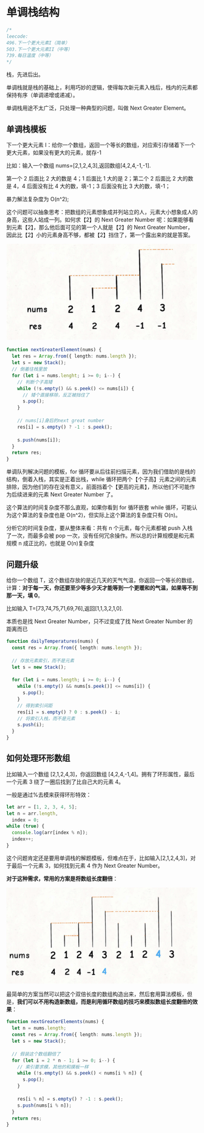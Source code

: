 # 单调栈结构

```typescript
/*
leecode:
496.下一个更大元素I（简单）
503.下一个更大元素II（中等）
739.每日温度（中等）
*/
```

栈，先进后出。

单调栈就是栈的基础上，利用巧妙的逻辑，使得每次新元素入栈后，栈内的元素都保持有序（单调递增或递减）。

单调栈用途不太广泛，只处理一种典型的问题，叫做 Next Greater Element。

## 单调栈模板

下一个更大元素 I：给你一个数组，返回一个等长的数组，对应索引存储着下一个更大元素，如果没有更大的元素，就存-1

比如：输入一个数组 nums=[2,1,2,4,3],返回数组[4,2,4,-1,-1].

第一个 2 后面比 2 大的数是 4；1 后面比 1 大的是 2；第二个 2 后面比 2 大的数是 4，4 后面没有比 4 大的数，填-1；3 后面没有比 3 大的数，填-1；

暴力解法复杂度为 O(n^2);

这个问题可以抽象思考：把数组的元素想象成并列站立的人，元素大小想象成人的身高，这些人站成一列。如何求【2】的 Next Greater Number 呢：如果能够看到元素【2】，那么他后面可见的第一个人就是【2】的 Next Greater Number，因此比【2】小的元素身高不够，都被【2】挡住了，第一个露出来的就是答案。

![单调栈1](../../../../resource/blogs/images/algorithm/单调栈1.png)

```typescript
function nextGreaterElement(nums) {
  let res = Array.from({ length: nums.length });
  let s = new Stack();
  // 倒着往栈里放
  for (let i = nums.lenght; i >= 0; i--) {
    // 判断个子高矮
    while (!s.empty() && s.peek() <= nums[i]) {
      // 矮个直接移除，反正被挡住了
      s.pop();
    }

    // nums[i]身后的next great number
    res[i] = s.empty() ? -1 : s.peek();

    s.push(nums[i]);
  }
  return res;
}
```

单调队列解决问题的模板，for 循环要从后往前扫描元素，因为我们借助的是栈的结构，倒着入栈，其实是正着出栈，while 循环把两个【个子高】元素之间的元素排除，因为他们的存在没有意义，前面挡着个【更高的元素】，所以他们不可能作为后续进来的元素 Next Greater Number 了。

这个算法的时间复杂度不那么直观，如果你看到 for 循环嵌套 while 循环，可能认为这个算法的复杂度也是 O(n^2)，但实际上这个算法的复杂度只有 O(n)。

分析它的时间复杂度，要从整体来看：共有 n 个元素，每个元素都被 push 入栈了一次，而最多会被 pop 一次，没有任何冗余操作。所以总的计算规模是和元素规模 n 成正比的，也就是 O(n)复杂度

## 问题升级

给你一个数组 T，这个数组存放的是近几天的天气气温，你返回一个等长的数组，计算：**对于每一天，你还要至少等多少天才能等到一个更暖和的气温，如果等不到那一天，填 0**。

比如输入 T=[73,74,75,71,69,76],返回[1,1,3,2,1,0].

本质也是找 Next Greater Number，只不过变成了找 Next Greater Number 的距离而已

```typescript
function dailyTemperatures(nums) {
  const res = Array.from({ length: nums.length });

  // 存放元素索引，而不是元素
  let s = new Stack();

  for (let i = nums.length; i >= 0; i--) {
    while (!s.empty() && nums[s.peek()] <= nums[i]) {
      s.pop();
    }
    // 得到索引间距
    res[i] = s.empty() ? 0 : s.peek() - i;
    // 将索引入栈，而不是元素
    s.push(i);
  }
}
```

## 如何处理环形数组

比如输入一个数组 [2,1,2,4,3]，你返回数组 [4,2,4,-1,4]。拥有了环形属性，最后一个元素 3 绕了一圈后找到了比自己大的元素 4。

一般是通过%去模来获得环形特效：

```typescript
let arr = [1, 2, 3, 4, 5];
let n = arr.length,
  index = 0;
while (true) {
  console.log(arr[index % n]);
  index++;
}
```

这个问题肯定还是要用单调栈的解题模板，但难点在于，比如输入[2,1,2,4,3]，对于最后一个元素 3，如何找到元素 4 作为 Next Greater Number。

**对于这种需求，常用的方案是将数组长度翻倍**：

![单调栈2](../../../../resource/blogs/images/algorithm/单调栈2.png)

最简单的方案当然可以把这个双倍长度的数组构造出来，然后套用算法模板，但是，**我们可以不用构造新数组，而是利用循环数组的技巧来模拟数组长度翻倍的效果**：

```typescript
function nextGreaterElements(nums) {
  let n = nums.length;
  const res = Array.from({ length: nums.length });
  let s = new Stack();

  // 假装这个数组翻倍了
  for (let i = 2 * n - 1; i >= 0; i--) {
    // 索引要求模，其他的和摸板一样
    while (!s.empty() && s.peek() < nums[i % n]) {
      s.pop();
    }

    res[i % n] = s.empty() ? -1 : s.peek();
    s.push(nums[i % n]);
  }
  return res;
}
```
